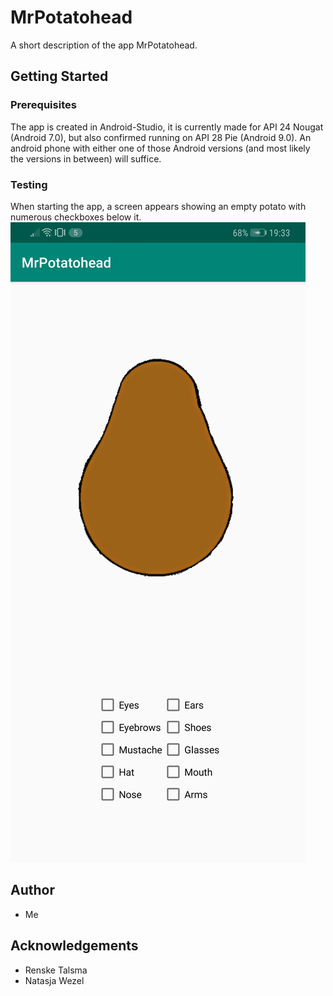 # MrPotatohead
A short description of the app MrPotatohead.

## Getting Started
### Prerequisites
The app is created in Android-Studio, it is currently made for API 24 Nougat (Android 7.0), but also confirmed running on API 28 Pie (Android 9.0).
An android phone with either one of those Android versions (and most likely the versions in between) will suffice.

### Testing
When starting the app, a screen appears showing an empty potato with numerous checkboxes below it.
![](ReadmeImages/empty.jpg)

## Author
* Me

## Acknowledgements
* Renske Talsma
* Natasja Wezel
